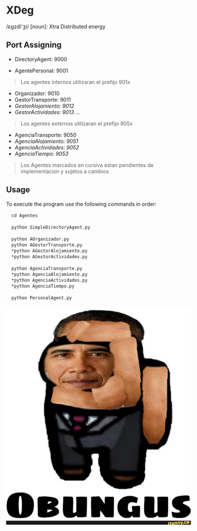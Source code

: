 # XDeg

/εgzdi'ʒi/ [noun]: Xtra Distributed energy

## Port Assigning

- DirectoryAgent: 9000

- AgentePersonal: 9001

> Los agentes internos utilizaran el prefijo 901x

- Organizador: 9010
- GestorTransporte: 9011
- _GestorAlojamiento: 9012_
- _GestorActividades: 9013_
  ...

> Los agentes externos utilizaran el prefijo 905x

- AgenciaTransporte: 9050
- _AgenciaAlojamiento: 9051_
- _AgenciaActividades: 9052_
- _AgenciaTiempo: 9053_

> Los Agentes marcados en cursiva estan pendientes de implementacion y sujetos a cambios

## Usage

To execute the program use the following commands in order:

```
  cd Agentes

  python SimpleDirectoryAgent.py

  python AOrganizador.py
  python AGestorTransporte.py
  *python AGestorAlojamiento.py
  *python AGestorActividades.py

  python AgenciaTransporte.py
  *python AgenciaAlojamiento.py
  *python AgenciaActividades.py
  *python AgenciaTiempo.py

  python PersonalAgent.py
```

![](./OBUNGUS.jpg)
